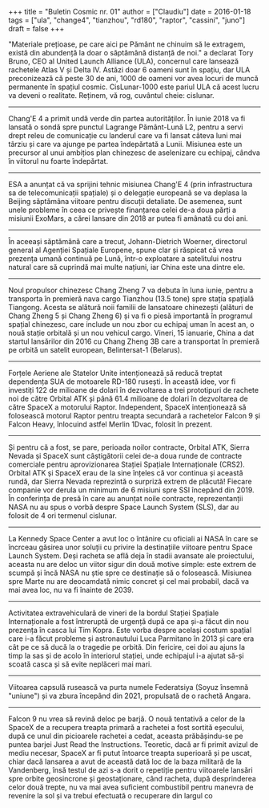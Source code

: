 +++
title = "Buletin Cosmic nr. 01"
author = ["Claudiu"]
date = 2016-01-18
tags = ["ula", "change4", "tianzhou", "rd180", "raptor", "cassini", "juno"]
draft = false
+++

"Materiale prețioase, pe care aici pe Pământ ne chinuim să le extragem, există din abundență la doar o săptămână distanță de noi." a declarat Tory Bruno, CEO al United Launch Alliance (ULA), concernul care lansează rachetele Atlas V și Delta IV. Astăzi doar 6 oameni sunt în spațiu, dar ULA preconizează că peste 30 de ani, 1000 de oameni vor avea locuri de muncă permanente în spațiul cosmic. CisLunar-1000 este pariul ULA că acest lucru va deveni o realitate. Reținem, vă rog, cuvântul cheie: cislunar.

---

Chang'E 4 a primit undă verde din partea autorităților. În iunie 2018 va fi lansată o sondă spre punctul Lagrange Pământ-Lună L2, pentru a servi drept releu de comunicație cu landerul care va fi lansat câteva luni mai târziu și care va ajunge pe partea îndepărtată a Lunii. Misiunea este un precursor al unui ambițios plan chinezesc de aselenizare cu echipaj, cândva în viitorul nu foarte îndepărtat.

---

ESA a anunțat că va sprijini tehnic misiunea Chang'E 4 (prin infrastructura sa de telecomunicații spațiale) și o delegație europeană se va deplasa la Beijing săptămâna viitoare pentru discuții detaliate. De asemenea, sunt unele probleme în ceea ce privește finanțarea celei de-a doua părți a misiunii ExoMars, a cărei lansare din 2018 ar putea fi amânată cu doi ani.

---

În aceeași săptămână care a trecut, Johann-Dietrich Woerner, directorul general al Agenției Spațiale Europene, spune clar și răspicat că vrea prezența umană continuă pe Lună, într-o exploatare a satelitului nostru natural care să cuprindă mai multe națiuni, iar China este una dintre ele.

---

Noul propulsor chinezesc Chang Zheng 7 va debuta în luna iunie, pentru a transporta în premieră nava cargo Tianzhou (13.5 tone) spre stația spațială Tiangong. Acesta se alătură noii familii de lansatoare chinezești (alături de Chang Zheng 5 și Chang Zheng 6) și va fi o piesă importantă în programul spațial chinezesc, care include un nou zbor cu echipaj uman în acest an, o nouă stație orbitală și un nou vehicul cargo. Vineri, 15 ianuarie, China a dat startul lansărilor din 2016 cu Chang Zheng 3B care a transportat în premieră pe orbită un satelit european, Belintersat-1 (Belarus).

---

Forțele Aeriene ale Statelor Unite intenționează să reducă treptat dependența SUA de motoarele RD-180 rusești. În această idee, vor fi investiți 122 de milioane de dolari în dezvoltarea a trei prototipuri de rachete noi de către Orbital ATK și până 61.4 milioane de dolari în dezvoltarea de către SpaceX a motorului Raptor. Independent, SpaceX intenționează să folosească motorul Raptor pentru treapta secundară a rachetelor Falcon 9 și Falcon Heavy, înlocuind astfel Merlin 1Dvac, folosit în prezent.

---

Și pentru că a fost, se pare, perioada noilor contracte, Orbital ATK, Sierra Nevada și SpaceX sunt câștigătorii celei de-a doua runde de contracte comerciale pentru aprovizionarea Stației Spațiale Internaționale (CRS2‬). Orbital ATK și SpaceX erau de la sine înțeles că vor continua și această rundă, dar Sierra Nevada reprezintă o surpriză extrem de plăcută! Fiecare companie vor derula un minimum de 6 misiuni spre SSI începând din 2019. În conferința de presă în care au anunțat noile contracte, reprezentanții NASA nu au spus o vorbă despre Space Launch System (SLS), dar au folosit de 4 ori termenul cislunar.

---

La Kennedy Space Center a avut loc o întânire cu oficiali ai NASA în care se încrceau găsirea unor soluții cu privire la destinațiile viitoare pentru Space Launch System. Deși racheta se află deja în stadii avansate ale proiectului, aceasta nu are deloc un viitor sigur din două motive simple: este extrem de scumpă și încă NASA nu știe spre ce destinație să o folosească. Misiunea spre Marte nu are deocamdată nimic concret și cel mai probabil, dacă va mai avea loc, nu va fi înainte de 2039.

---

Activitatea extravehiculară de vineri de la bordul Stației Spațiale Internaționale a fost întreruptă de urgență după ce apa și-a făcut din nou prezența în casca lui Tim Kopra. Este vorba despre același costum spațial care i-a făcut probleme și astronautului Luca Parmitano în 2013 și care era cât pe ce să ducă la o tragedie pe orbită. Din fericire, cei doi au ajuns la timp la sas și de acolo în interiorul stației, unde echipajul i-a ajutat să-și scoată casca și să evite neplăceri mai mari.

---

Viitoarea capsulă rusească va purta numele Federatsiya (Soyuz însemnă "uniune") și va zbura începând din 2021, propulsată de o rachetă Angara.

---

Falcon 9 nu vrea să revină deloc pe barjă. O nouă tentativă a celor de la SpaceX de a recupera treapta primară a rachetei a fost sortită eșecului, după ce unul din picioarele rachetei a cedat, aceasta prăbășindu-se pe puntea barjei Just Read the Instructions. Teoretic, dacă ar fi primit avizul de mediu necesar, SpaceX ar fi putut întoarce treapta superioară și pe uscat, chiar dacă lansarea a avut de această dată loc de la baza militară de la Vandenberg, însă testul de azi s-a dorit o repetiție pentru viitoarele lansări spre orbite geosincrone și geostaționare, când racheta, după desprinderea celor două trepte, nu va mai avea suficient combustibil pentru manevra de revenire la sol și va trebui efectuată o recuperare din largul co
